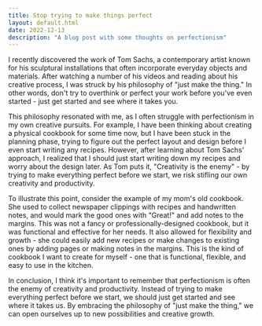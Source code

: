 ```yaml
---
title: Stop trying to make things perfect
layout: default.html
date: 2022-12-13
description: "A blog post with some thoughts on perfectionism"
---
```


I recently discovered the work of Tom Sachs, a contemporary artist known for his sculptural installations that often incorporate everyday objects and materials. After watching a number of his videos and reading about his creative process, I was struck by his philosophy of "just make the thing." In other words, don't try to overthink or perfect your work before you've even started - just get started and see where it takes you.

This philosophy resonated with me, as I often struggle with perfectionism in my own creative pursuits. For example, I have been thinking about creating a physical cookbook for some time now, but I have been stuck in the planning phase, trying to figure out the perfect layout and design before I even start writing any recipes. However, after learning about Tom Sachs' approach, I realized that I should just start writing down my recipes and worry about the design later. As Tom puts it, "Creativity is the enemy" - by trying to make everything perfect before we start, we risk stifling our own creativity and productivity.

To illustrate this point, consider the example of my mom's old cookbook. She used to collect newspaper clippings with recipes and handwritten notes, and would mark the good ones with "Great!" and add notes to the margins. This was not a fancy or professionally-designed cookbook, but it was functional and effective for her needs. It also allowed for flexibility and growth - she could easily add new recipes or make changes to existing ones by adding pages or making notes in the margins. This is the kind of cookbook I want to create for myself - one that is functional, flexible, and easy to use in the kitchen.

In conclusion, I think it's important to remember that perfectionism is often the enemy of creativity and productivity. Instead of trying to make everything perfect before we start, we should just get started and see where it takes us. By embracing the philosophy of "just make the thing," we can open ourselves up to new possibilities and creative growth.
